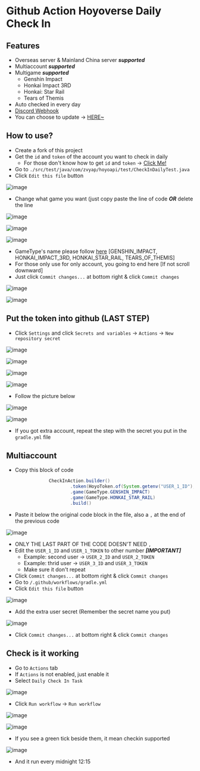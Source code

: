 # Github Action Hoyoverse Daily Check In

## Features
* Overseas server & Mainland China server ***supported***
* Multiaccount ***supported***
* Multigame ***supported***
  - Genshin Impact
  - Honkai Impact 3RD
  - Honkai: Star Rail
  - Tears of Themis
* Auto checked in every day
* [Discord Webhook](https://github.com/zvyap/hoyoverse-github-action-daily-checkin/wiki/Discord-Webhook)
* You can choose to update -> [HERE~](https://github.com/zvyap/hoyoverse-github-action-daily-checkin/wiki/Update-this-project-to-your-fork)

## How to use?
* Create a fork of this project
* Get the `id` and `token` of the account you want to check in daily
  - For those don't know how to get `id` and `token` -> [Click Me!](https://github.com/zvyap/Hoyoverse-API/wiki/Get-hoyoverse-API-token-(Hoyolab-Miyoushe))
* Go to `./src/test/java/com/zvyap/hoyoapi/test/CheckInDailyTest.java`
* Click `Edit this file` button

![image](https://github.com/zvyap/hoyoverse-github-action-daily-checkin/assets/52874570/6dee0268-d8c2-47fe-81a6-4eaf9ad9cf55)
* Change what game you want (just copy paste the line of code ***OR*** delete the line

![image](https://github.com/zvyap/hoyoverse-github-action-daily-checkin/assets/52874570/b812d3c2-57c0-4d13-a149-565cece9f398)

![image](https://github.com/zvyap/hoyoverse-github-action-daily-checkin/assets/52874570/0073a9a5-08c1-4e7e-aaf7-fb3664850cb2)

![image](https://github.com/zvyap/hoyoverse-github-action-daily-checkin/assets/52874570/1d81dff9-d733-4b4d-9152-d294f7eba9f5)
* GameType's name please follow [here](https://github.com/zvyap/Hoyoverse-API/blob/master/src/main/java/com/zvyap/hoyoapi/GameType.java) [GENSHIN_IMPACT, HONKAI_IMPACT_3RD, HONKAI_STAR_RAIL, TEARS_OF_THEMIS]
* For those only use for only account, you going to end here [If not scroll downward]
* Just click `Commit changes...` at bottom right & click `Commit changes`

![image](https://github.com/zvyap/hoyoverse-github-action-daily-checkin/assets/52874570/20756b0d-1f48-4dc6-a1cd-8a29e3a62162)

![image](https://github.com/zvyap/hoyoverse-github-action-daily-checkin/assets/52874570/a1490ec8-909d-43f8-aacd-06c77f6489f8)

## Put the token into github (LAST STEP)
* Click `Settings` and click `Secrets and variables` -> `Actions` -> `New repository secret`

![image](https://github.com/zvyap/hoyoverse-github-action-daily-checkin/assets/52874570/589f1a3a-ba94-48d3-8a34-0b31497a9abf)

![image](https://github.com/zvyap/hoyoverse-github-action-daily-checkin/assets/52874570/b0c46819-dce8-4b66-88ea-05a5e01a3f0a)

![image](https://github.com/zvyap/hoyoverse-github-action-daily-checkin/assets/52874570/30e8c938-4a1e-4971-ad98-8d30db536191)

![image](https://github.com/zvyap/hoyoverse-github-action-daily-checkin/assets/52874570/8245907c-5b78-4c2b-8e9c-bb0d76b31bf3)
* Follow the picture below

![image](https://github.com/zvyap/hoyoverse-github-action-daily-checkin/assets/52874570/36197c2e-0698-4bb2-9e09-18d673beb4f7)

![image](https://github.com/zvyap/hoyoverse-github-action-daily-checkin/assets/52874570/5883c6c8-a47d-410d-b45f-e92b04649b6e)

* If you got extra account, repeat the step with the secret you put in the `gradle.yml` file

## Multiaccount
* Copy this block of code
```java
                CheckInAction.builder()
                        .token(HoyoToken.of(System.getenv("USER_1_ID"), System.getenv("USER_1_TOKEN")))
                        .game(GameType.GENSHIN_IMPACT)
                        .game(GameType.HONKAI_STAR_RAIL)
                        .build()
```
* Paste it below the original code block in the file, also a `,` at the end of the previous code

![image](https://github.com/zvyap/hoyoverse-github-action-daily-checkin/assets/52874570/58efce14-4546-4084-bbcf-c4496a954084)
* ONLY THE LAST PART OF THE CODE DOESN'T NEED `,`
* Edit the `USER_1_ID` and `USER_1_TOKEN` to other number ***[IMPORTANT]***
  - Example: second user -> `USER_2_ID` and `USER_2_TOKEN`
  - Example: thrid user -> `USER_3_ID` and `USER_3_TOKEN`
  - Make sure it don't repeat
* Click `Commit changes...` at bottom right & click `Commit changes`
* Go to `/.github/workflows/gradle.yml`
* Click `Edit this file` button

![image](https://github.com/kissnavel/hoyoverse-github-action-daily-checkin/assets/53962152/23cd4a32-138a-4ac9-abbe-81ffd9f7a719)
* Add the extra user secret (Remember the secret name you put)

![image](https://github.com/zvyap/hoyoverse-github-action-daily-checkin/assets/52874570/1926c27f-8f68-4021-9d95-64c11a2babb5)
* Click `Commit changes...` at bottom right & click `Commit changes`

## Check is it working
* Go to `Actions` tab
* If `Actions` is not enabled, just enable it
* Select `Daily Check In Task`

![image](https://github.com/zvyap/hoyoverse-github-action-daily-checkin/assets/52874570/2029ffe5-6ef2-4892-a182-224e57de76b8)
* Click `Run workflow` -> `Run workflow`

![image](https://github.com/zvyap/hoyoverse-github-action-daily-checkin/assets/52874570/a1e4dfb7-4024-4cef-b43f-5e3cbe3d96e1)

![image](https://github.com/zvyap/hoyoverse-github-action-daily-checkin/assets/52874570/5104281a-b4aa-45b5-be76-d7ae14466877)
* If you see a green tick beside them, it mean checkin supported

![image](https://github.com/zvyap/hoyoverse-github-action-daily-checkin/assets/52874570/2a80e30d-df1b-4763-a3e2-1f57365d29e2)
* And it run every midnight 12:15
